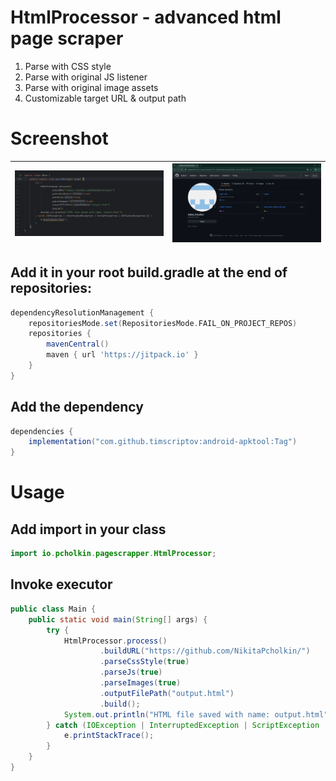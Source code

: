 # HtmlProcessor - advanced html page scraper
1. Parse with CSS style
2. Parse with original JS listener
3. Parse with original image assets
4. Customizable target URL & output path

# Screenshot
| ![code](/ART/code.png) | ![result](/ART/result.png) |
|------------------------|----------------------------|

## Add it in your root build.gradle at the end of repositories:
```groovy
dependencyResolutionManagement {
    repositoriesMode.set(RepositoriesMode.FAIL_ON_PROJECT_REPOS)
    repositories {
        mavenCentral()
        maven { url 'https://jitpack.io' }
    }
}
```

## Add the dependency
```groovy
dependencies {
    implementation("com.github.timscriptov:android-apktool:Tag")
}
```
# Usage
## Add import in your class
```java
import io.pcholkin.pagescrapper.HtmlProcessor;
```
## Invoke executor
```java
public class Main {
    public static void main(String[] args) {
        try {
            HtmlProcessor.process()
                    .buildURL("https://github.com/NikitaPcholkin/")
                    .parseCssStyle(true)
                    .parseJs(true)
                    .parseImages(true)
                    .outputFilePath("output.html")
                    .build();
            System.out.println("HTML file saved with name: output.html");
        } catch (IOException | InterruptedException | ScriptException | URISyntaxException e) {
            e.printStackTrace();
        }
    }
}
```
